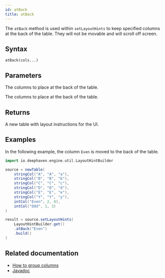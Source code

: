 ```yaml
---
id: atBack
title: atBack
---
```


The `atBack` method is used within `setLayoutHints` to keep specified columns at the back of the table. They will not be movable and will scroll off screen.

## Syntax

```
atBack(cols...)
```

## Parameters

<ParamTable>
<Param name="cols" type="String...">

The columns to place at the back of the table.

</Param>
<Param name="cols" type="Collection<String>">

The columns to place at the back of the table.

</Param>
</ParamTable>

## Returns

A new table with layout instructions for the UI.

## Examples

In the following example, the column `Even` is moved to the back of the table.

```groovy order=source,result default=result
import io.deephaven.engine.util.LayoutHintBuilder

source = newTable(
    stringCol("A", "A", "a"),
    stringCol("B", "B", "b"),
    stringCol("C", "C", "c"),
    stringCol("D", "D", "d"),
    stringCol("E", "E", "e"),
    stringCol("Y", "Y", "y"),
    intCol("Even", 2, 4),
    intCol("Odd", 1, 3)
)

result = source.setLayoutHints(
    LayoutHintBuilder.get()
    .atBack("Even")
    .build()
)
```

## Related documentation

- [How to group columns](../../../how-to-guides/column-groups.md)
- [Javadoc](https://deephaven.io/core/javadoc/io/deephaven/engine/util/LayoutHintBuilder.html)
